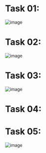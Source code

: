 # Task 01:
![image](https://github.com/user-attachments/assets/1f6faf97-87fe-4881-8369-edf2fe2fba7b)

# Task 02:
![image](https://github.com/user-attachments/assets/66a56de3-b4dc-4d92-a81e-afffb40a225c)

# Task 03:
![image](https://github.com/user-attachments/assets/7fbeaed0-5d3f-4d6b-91fe-386bec63f25c)

# Task 04:
# Task 05:
![image](https://github.com/user-attachments/assets/d05ceff2-149b-4ac0-8781-e203f03fc3b2)

